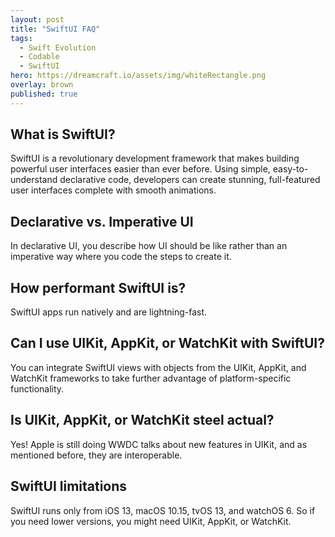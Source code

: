 ```yaml
---
layout: post
title: "SwiftUI FAQ"
tags:
  - Swift Evolution
  - Codable
  - SwiftUI
hero: https://dreamcraft.io/assets/img/whiteRectangle.png
overlay: brown
published: true
---
```


## What is SwiftUI?
 SwiftUI is a revolutionary development framework that makes building powerful user interfaces easier than ever before.  Using simple, easy-to-understand declarative code, developers can create stunning, full-featured user interfaces complete with smooth animations.

## Declarative vs. Imperative UI
In declarative UI, you describe how UI should be like rather than an imperative way where you code the steps to create it.

## How performant SwiftUI is?
 SwiftUI apps run natively and are lightning-fast.

## Can I use UIKit, AppKit, or WatchKit with SwiftUI?
You can integrate SwiftUI views with objects from the UIKit, AppKit, and WatchKit frameworks to take further advantage of platform-specific functionality.

## Is UIKit, AppKit, or WatchKit steel actual?
Yes! Apple is still doing WWDC talks about new features in UIKit, and as mentioned before, they are interoperable.

## SwiftUI limitations
SwiftUI runs only from iOS 13, macOS 10.15, tvOS 13, and watchOS 6. So if you need lower versions, you might need UIKit, AppKit, or WatchKit.
